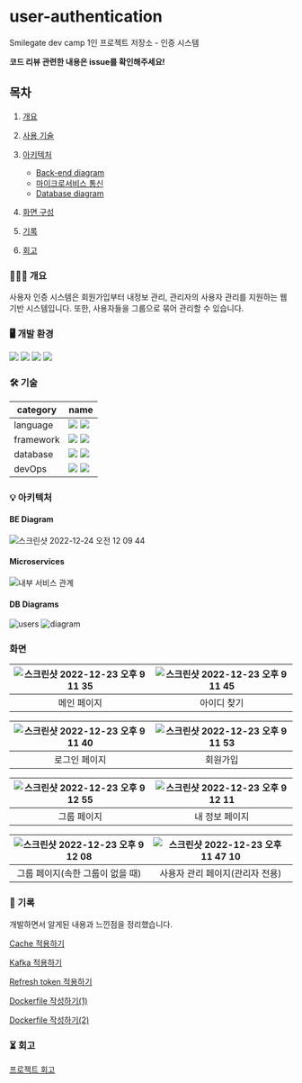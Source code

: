 # user-authentication
Smilegate dev camp 1인 프로젝트 저장소 - 인증 시스템

**코드 리뷰 관련한 내용은 issue를 확인해주세요!**

## 목차
1. [개요](#-개요)

2. [사용 기술](#-기술)

3. [아키텍처](#-아키텍처)
    - [Back-end diagram](#be-diagram)
    - [마이크로서비스 통신](#microservices)
    - [Database diagram](#db-diagrams)

4. [화면 구성](#화면)

5. [기록](#-기술)

6. [회고](#-회고)

### 👩🏻‍🔧 개요
사용자 인증 시스템은 회원가입부터 내정보 관리, 관리자의 사용자 관리를 지원하는 웹 기반 시스템입니다. 또한, 사용자들을 그룹으로 묶어 관리할 수 있습니다.

### 🖥️ 개발 환경
<img src="https://img.shields.io/badge/macOS-000000?style=flat&logo=macOS&logoColor=white">
<img src="https://img.shields.io/badge/GitHub-000000?style=flat&logo=GitHub&logoColor=white">
<img src="https://img.shields.io/badge/intellij-000000?style=flat&logo=intellij IDEA&logoColor=white">
<img src="https://img.shields.io/badge/WebStorm-000000?style=flat&logo=WebStorm&logoColor=white">

### 🛠 기술
| category  | name                                                                                                                                                                                            |
|-----------|-------------------------------------------------------------------------------------------------------------------------------------------------------------------------------------------------|
| language  | <img src="https://img.shields.io/badge/java 11-007396?style=flat&logo=java&logoColor=white"> <img src="https://img.shields.io/badge/javascript-F7DF1E?style=flat&logo=javascript&logoColor=black"> |
| framework | <img src="https://img.shields.io/badge/springboot 2.7.6-6DB33F?style=flat&logo=springboot&logoColor=white"> <img src="https://img.shields.io/badge/react-61DAFB?style=flat&logo=react&logoColor=black"> |
| database  | <img src="https://img.shields.io/badge/mysql 8.0-4479A1?style=flat&logo=mysql&logoColor=white"> <img src="https://img.shields.io/badge/redis-DC382D?style=flat&logo=redis&logoColor=white">                                                                                              |
| devOps    | <img src="https://img.shields.io/badge/docker-2496ED?style=flat&logo=docker&logoColor=white"> <img src="https://img.shields.io/badge/Apache Kafka-231F20?style=flat&logo=Apache Kafka&logoColor=white">                                                                                                                                                                         |

### 💡 아키텍처
#### BE Diagram
![스크린샷 2022-12-24 오전 12 09 44](https://user-images.githubusercontent.com/58351498/209357577-e9c983e3-64d2-4313-ac97-b5c09e290a2a.png)

#### Microservices
![내부 서비스 관계](https://user-images.githubusercontent.com/58351498/208632973-fd3fd046-9d73-44be-b2c8-fa20752fa8db.png)

#### DB Diagrams
![users](https://user-images.githubusercontent.com/58351498/208630845-87e4ac8e-e7eb-4157-8a58-1d1a4112db87.png)
![diagram](https://user-images.githubusercontent.com/58351498/208630856-d5966521-0287-4e8a-ae7a-1e90b095928d.png)

### 화면

| ![스크린샷 2022-12-23 오후 9 11 35](https://user-images.githubusercontent.com/58351498/209353236-f38f010f-8777-4409-a9d3-3309e553ac30.png) | ![스크린샷 2022-12-23 오후 9 11 45](https://user-images.githubusercontent.com/58351498/209353233-f1701eed-c2d6-40a1-be79-7b9b722470d6.png) |
|:--------------------------------------------------------------------------------------------------------------------------------------------:|:--------------------------------------------------------------------------------------------------------------------------------------------:|
 |                                                                                                     메인 페이지                                   |                                                                    아이디 찾기                                                                    |

|  ![스크린샷 2022-12-23 오후 9 11 40](https://user-images.githubusercontent.com/58351498/209353235-f4a1600b-856a-4bd8-a8a0-b6e0880137ff.png)  | ![스크린샷 2022-12-23 오후 9 11 53](https://user-images.githubusercontent.com/58351498/209353231-0d4e8eea-72e7-4445-9204-f1f3c3be1f5a.png) |
|:----------------------------------------------------------------------------------------------------------------------------------------------:|:--------------------------------------------------------------------------------------------------------------------------------------------:|
|                                                                    로그인 페이지                                                                     |                                                                     회원가입                                                                     |

|  ![스크린샷 2022-12-23 오후 9 12 55](https://user-images.githubusercontent.com/58351498/209353222-cfaba590-3ff9-4964-88c4-e1f321cef327.png)  |  ![스크린샷 2022-12-23 오후 9 12 11](https://user-images.githubusercontent.com/58351498/209353224-995b9167-5f81-4a2d-a4f6-7d4332763373.png)  |
|:----------------------------------------------------------------------------------------------------------------------------------------------:|:----------------------------------------------------------------------------------------------------------------------------------------------:|
|                                                                     그룹 페이지                                                                     | 내 정보 페이지                                                                                                                                     |

| ![스크린샷 2022-12-23 오후 9 12 08](https://user-images.githubusercontent.com/58351498/209353229-181fec35-45c6-42a0-badc-875a36d7a209.png) | ![스크린샷 2022-12-23 오후 11 47 10](https://user-images.githubusercontent.com/58351498/209354867-e5dc5d85-7988-4908-b77f-457ca68f453e.png) |
|:--------------------------------------------------------------------------------------------------------------------------------------------:|:---------------------------------------------------------------------------------------------------------------------------------------------:|
|                                                             그룹 페이지(속한 그룹이 없을 때)                                                              |                                                              사용자 관리 페이지(관리자 전용)                                                               |
### 📃 기록
개발하면서 알게된 내용과 느낀점을 정리했습니다.

[Cache 적용하기](https://velog.io/@mardi2020/Cache-%EC%A0%81%EC%9A%A9%ED%95%98%EA%B8%B0)

[Kafka 적용하기](https://velog.io/@mardi2020/kafka-%EC%A0%81%EC%9A%A9%ED%95%98%EA%B8%B0)

[Refresh token 적용하기](https://velog.io/@mardi2020/JWT-access-token-refresh-token)

[Dockerfile 작성하기(1)](https://velog.io/@mardi2020/Dockerfile-%EC%9E%91%EC%84%B1%ED%95%98%EA%B8%B0)

[Dockerfile 작성하기(2)](https://velog.io/@mardi2020/Docker-image-%ED%81%AC%EA%B8%B0-%EC%A4%84%EC%97%AC%EB%B3%B4%EA%B8%B0)


### ⏳ 회고
[프로젝트 회고](https://velog.io/@mardi2020/%ED%9A%8C%EA%B3%A0)